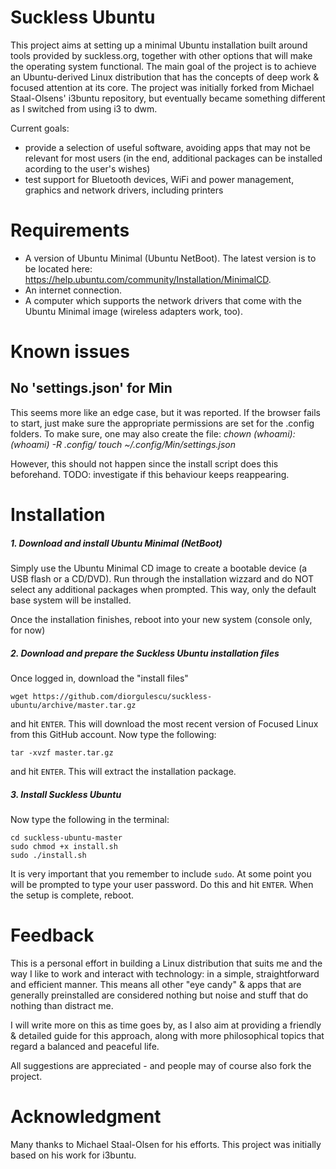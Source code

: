 Suckless Ubuntu
===============

This project aims at setting up a minimal Ubuntu installation built around tools provided by suckless.org, together with other options that will make the operating system functional. The main goal of the project is to achieve an Ubuntu-derived Linux distribution that has the concepts of deep work & focused attention at its core. The project was initially forked from Michael Staal-Olsens' i3buntu repository, but eventually became something different as I switched from using i3 to dwm.

Current goals:
* provide a selection of useful software, avoiding apps that may not be relevant for most users (in the end, additional packages can be installed acording to the user's wishes)
* test support for Bluetooth devices, WiFi and power management, graphics and network drivers, including printers



# Requirements
* A version of Ubuntu Minimal (Ubuntu NetBoot). The latest version is to be located here: https://help.ubuntu.com/community/Installation/MinimalCD.
* An internet connection.
* A computer which supports the network drivers that come with the Ubuntu Minimal image (wireless adapters work, too).

# Known issues
## No 'settings.json' for Min
This seems more like an edge case, but it was reported. If the browser fails to start, just make sure the appropriate permissions are set for the .config folders. To make sure, one may also create the file:
*chown $(whoami):$(whoami) -R .config/
touch ~/.config/Min/settings.json*

However, this should not happen since the install script does this beforehand. TODO: investigate if this behaviour keeps reappearing.

# Installation

##### 1. Download and install Ubuntu Minimal (NetBoot)

Simply use the Ubuntu Minimal CD image to create a bootable device (a USB flash or a CD/DVD). Run through the installation wizzard and do NOT select any additional packages when prompted. This way, only the default base system will be installed. 

Once the installation finishes, reboot into your new system (console only, for now)

##### 2. Download and prepare the Suckless Ubuntu installation files

Once logged in, download the "install files"
```
wget https://github.com/diorgulescu/suckless-ubuntu/archive/master.tar.gz
```
and hit `ENTER`. This will download the most recent version of Focused Linux from this GitHub account. Now type the following:
```
tar -xvzf master.tar.gz
```
and hit `ENTER`. This will extract the installation package.

##### 3. Install Suckless Ubuntu

Now type the following in the terminal:
```
cd suckless-ubuntu-master
sudo chmod +x install.sh
sudo ./install.sh
```
It is very important that you remember to include `sudo`. At some point you will be prompted to type your user password. Do this and hit `ENTER`. When the setup is complete, reboot.

# Feedback
This is a personal effort in building a Linux distribution that suits me and the way I like to work and interact with technology: in a simple, straightforward and efficient manner. This means all other "eye candy" & apps that are generally preinstalled are considered nothing but noise and stuff that do nothing than distract me.

I will write more on this as time goes by, as I also aim at providing a friendly & detailed guide for this approach, along with more philosophical topics that regard a balanced and peaceful life.

All suggestions are appreciated - and people may of course also fork the project.

# Acknowledgment
Many thanks to Michael Staal-Olsen for his efforts. This project was initially based on his work for i3buntu.
